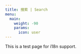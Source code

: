 ```yaml
---
title: 搜索 | Search
menu:
  main:
    weight: -90
    params:
      icon: user
---
```


This is a test page for i18n support.

